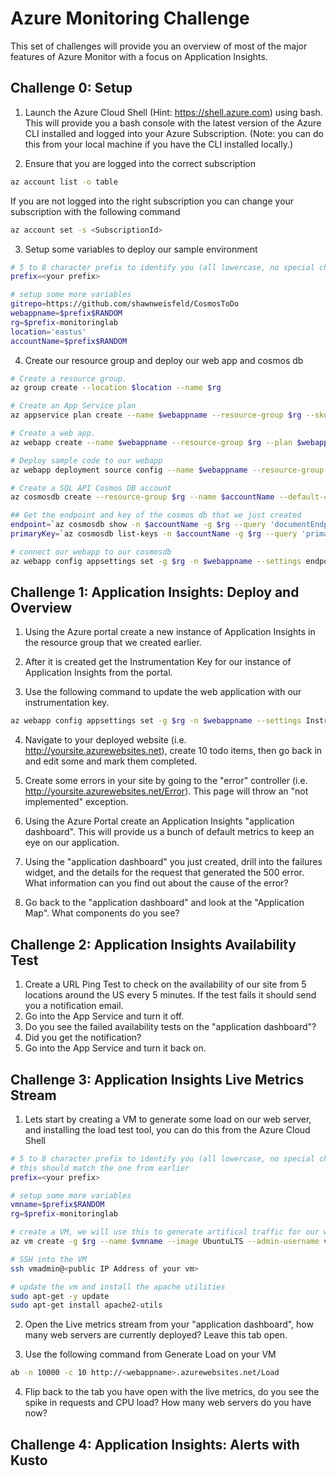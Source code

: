 # Azure Monitoring Challenge

This set of challenges will provide you an overview of most of the major features of Azure Monitor with a focus on Application Insights. 


## Challenge 0: Setup

1. Launch the Azure Cloud Shell (Hint: https://shell.azure.com) using bash. This will provide you a bash console with the latest version of the Azure CLI installed and logged into your Azure Subscription. (Note: you can do this from your local machine if you have the CLI installed locally.)

2. Ensure that you are logged into the correct subscription

``` bash
az account list -o table
```

If you are not logged into the right subscription you can change your subscription with the following command

``` bash
az account set -s <SubscriptionId>
```

3. Setup some variables to deploy our sample environment

``` bash
# 5 to 8 character prefix to identify you (all lowercase, no special characters)
prefix=<your prefix>

# setup some more variables
gitrepo=https://github.com/shawnweisfeld/CosmosToDo
webappname=$prefix$RANDOM
rg=$prefix-monitoringlab
location='eastus'
accountName=$prefix$RANDOM
```

4. Create our resource group and deploy our web app and cosmos db

``` bash
# Create a resource group.
az group create --location $location --name $rg

# Create an App Service plan
az appservice plan create --name $webappname --resource-group $rg --sku S1

# Create a web app.
az webapp create --name $webappname --resource-group $rg --plan $webappname

# Deploy sample code to our webapp
az webapp deployment source config --name $webappname --resource-group $rg --repo-url $gitrepo --branch master

# Create a SQL API Cosmos DB account
az cosmosdb create --resource-group $rg --name $accountName --default-consistency-level "Session"

## Get the endpoint and key of the cosmos db that we just created
endpoint=`az cosmosdb show -n $accountName -g $rg --query 'documentEndpoint' --output tsv`
primaryKey=`az cosmosdb list-keys -n $accountName -g $rg --query 'primaryMasterKey' --output tsv`

# connect our webapp to our cosmosdb
az webapp config appsettings set -g $rg -n $webappname --settings endpoint=$endpoint primaryKey=$primaryKey

```

## Challenge 1: Application Insights: Deploy and Overview

1. Using the Azure portal create a new instance of Application Insights in the resource group that we created earlier.

2. After it is created get the Instrumentation Key for our instance of Application Insights from the portal.

3. Use the following command to update the web application with our instrumentation key.

``` bash
az webapp config appsettings set -g $rg -n $webappname --settings InstrumentationKey=<your key>
```

4. Navigate to your deployed website (i.e. http://yoursite.azurewebsites.net), create 10 todo items, then go back in and edit some and mark them completed.

5. Create some errors in your site by going to the "error" controller (i.e. http://yoursite.azurewebsites.net/Error). This page will throw an "not implemented" exception. 

6. Using the Azure Portal create an Application Insights "application dashboard". This will provide us a bunch of default metrics to keep an eye on our application. 

7. Using the "application dashboard" you just created, drill into the failures widget, and the details for the request that generated the 500 error. What information can you find out about the cause of the error?

8. Go back to the "application dashboard" and look at the "Application Map". What components do you see?

## Challenge 2: Application Insights Availability Test
1. Create a URL Ping Test to check on the availability of our site from 5 locations around the US every 5 minutes. If the test fails it should send you a notification email. 
2. Go into the App Service and turn it off. 
3. Do you see the failed availability tests on the "application dashboard"?
4. Did you get the notification?
5. Go into the App Service and turn it back on.

## Challenge 3: Application Insights Live Metrics Stream
1. Lets start by creating a VM to generate some load on our web server, and installing the load test tool, you can do this from the Azure Cloud Shell

``` bash
# 5 to 8 character prefix to identify you (all lowercase, no special characters)
# this should match the one from earlier
prefix=<your prefix>

# setup some more variables
vmname=$prefix$RANDOM
rg=$prefix-monitoringlab

# create a VM, we will use this to generate artifical traffic for our website 
az vm create -g $rg --name $vmname --image UbuntuLTS --admin-username vmadmin --generate-ssh-keys

# SSH into the VM
ssh vmadmin@<public IP Address of your vm>

# update the vm and install the apache utilities
sudo apt-get -y update
sudo apt-get install apache2-utils
```

2. Open the Live metrics stream from your "application dashboard", how many web servers are currently deployed? Leave this tab open. 

3. Use the following command from Generate Load on your VM

``` bash
ab -n 10000 -c 10 http://<webappname>.azurewebsites.net/Load
```

4. Flip back to the tab you have open with the live metrics, do you see the spike in requests and CPU load? How many web servers do you have now?

## Challenge 4: Application Insights: Alerts with Kusto
